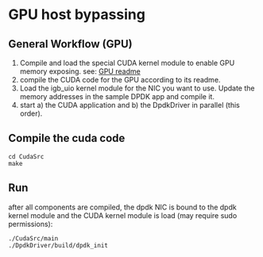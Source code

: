 # GPU host bypassing

## General Workflow (GPU)
1. Compile and load the special CUDA kernel module to enable GPU memory exposing. see: [GPU readme](CudaKernel/Readme.md)
2. compile the CUDA code for the GPU according to its readme.
3. Load the igb_uio kernel module for the NIC you want to use. Update the memory addresses in the sample DPDK app and compile it.
4. start a) the CUDA application and b) the DpdkDriver in parallel (this order).

## Compile the cuda code
```
cd CudaSrc
make
```

## Run
after all components are compiled, the dpdk NIC is bound to the dpdk kernel module and the CUDA kernel module is load (may require sudo permissions):
```
./CudaSrc/main
./DpdkDriver/build/dpdk_init
```

